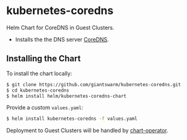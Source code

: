 # kubernetes-coredns
Helm Chart for CoreDNS in Guest Clusters.

* Installs the the DNS server [CoreDNS](https://github.com/coredns/coredns).

## Installing the Chart

To install the chart locally:

```bash
$ git clone https://github.com/giantswarm/kubernetes-coredns.git
$ cd kubernetes-coredns
$ helm install helm/kubernetes-coredns-chart
```

Provide a custom `values.yaml`:

```bash
$ helm install kubernetes-coredns -f values.yaml
```

Deployment to Guest Clusters will be handled by [chart-operator](https://github.com/giantswarm/chart-operator).
